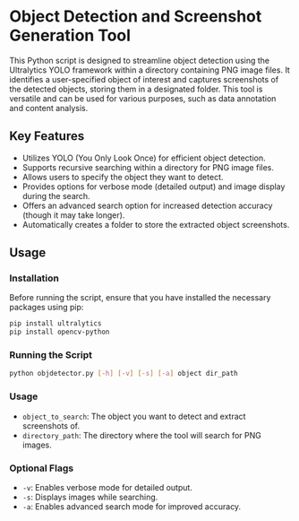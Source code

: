 # Object Detection and Screenshot Generation Tool

This Python script is designed to streamline object detection using the Ultralytics YOLO framework within a directory containing PNG image files. It identifies a user-specified object of interest and captures screenshots of the detected objects, storing them in a designated folder. This tool is versatile and can be used for various purposes, such as data annotation and content analysis.

## Key Features

- Utilizes YOLO (You Only Look Once) for efficient object detection.
- Supports recursive searching within a directory for PNG image files.
- Allows users to specify the object they want to detect.
- Provides options for verbose mode (detailed output) and image display during the search.
- Offers an advanced search option for increased detection accuracy (though it may take longer).
- Automatically creates a folder to store the extracted object screenshots.

## Usage

### Installation

Before running the script, ensure that you have installed the necessary packages using pip:

```bash
pip install ultralytics
pip install opencv-python
```

### Running the Script

```bash
python objdetector.py [-h] [-v] [-s] [-a] object dir_path
```
### Usage

- `object_to_search`: The object you want to detect and extract screenshots of.
- `directory_path`: The directory where the tool will search for PNG images.

### Optional Flags

- `-v`: Enables verbose mode for detailed output.
- `-s`: Displays images while searching.
- `-a`: Enables advanced search mode for improved accuracy.
